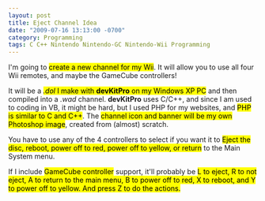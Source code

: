 ```yaml
---
layout: post
title: Eject Channel Idea
date: "2009-07-16 13:13:00 -0700"
category: Programming
tags: C C++ Nintendo Nintendo-GC Nintendo-Wii Programming
---
```

I'm going to <mark>create a new channel for my Wii</mark>. It will allow you to use all four Wii remotes, and maybe the GameCube controllers!

<!--more-->

It will be a <mark>*.dol* I make with **devKitPro** on my Windows XP PC</mark> and then compiled into a *.wad* channel. **devKitPro** uses C/C++, and since I am used to coding in VB, it might be hard, but I used PHP for my websites, and <mark>PHP is similar to C and C++</mark>. The <mark>channel icon and banner will be my own Photoshop image</mark>, created from (almost) scratch.

You have to use any of the 4 controllers to select if you want it to <mark>Eject the disc, reboot, power off to red, power off to yellow, or return</mark> to the Main System menu.

If I include <mark>GameCube controller</mark> support, it'll probably be <mark>L to eject, R to not eject, A to return to the main menu, B to power off to red, X to reboot, and Y to power off to yellow. And press Z to do the actions.</mark>
